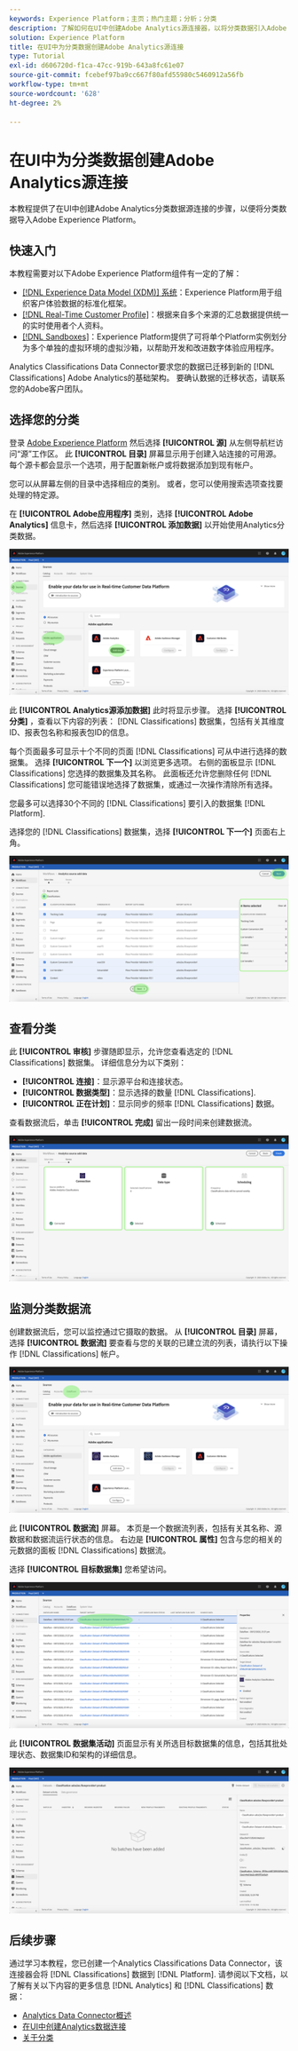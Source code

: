 ```yaml
---
keywords: Experience Platform；主页；热门主题；分析；分类
description: 了解如何在UI中创建Adobe Analytics源连接器，以将分类数据引入Adobe Experience Platform。
solution: Experience Platform
title: 在UI中为分类数据创建Adobe Analytics源连接
type: Tutorial
exl-id: d606720d-f1ca-47cc-919b-643a8fc61e07
source-git-commit: fcebef97ba9cc667f80afd55980c5460912a56fb
workflow-type: tm+mt
source-wordcount: '628'
ht-degree: 2%

---
```


# 在UI中为分类数据创建Adobe Analytics源连接

本教程提供了在UI中创建Adobe Analytics分类数据源连接的步骤，以便将分类数据导入Adobe Experience Platform。

## 快速入门

本教程需要对以下Adobe Experience Platform组件有一定的了解：

* [[!DNL Experience Data Model (XDM)] 系统](../../../../../xdm/home.md)：Experience Platform用于组织客户体验数据的标准化框架。
* [[!DNL Real-Time Customer Profile]](../../../../../profile/home.md)：根据来自多个来源的汇总数据提供统一的实时使用者个人资料。
* [[!DNL Sandboxes]](../../../../../sandboxes/home.md)：Experience Platform提供了可将单个Platform实例划分为多个单独的虚拟环境的虚拟沙箱，以帮助开发和改进数字体验应用程序。

Analytics Classifications Data Connector要求您的数据已迁移到新的 [!DNL Classifications] Adobe Analytics的基础架构。 要确认数据的迁移状态，请联系您的Adobe客户团队。

## 选择您的分类

登录 [Adobe Experience Platform](https://platform.adobe.com) 然后选择 **[!UICONTROL 源]** 从左侧导航栏访问“源”工作区。 此 **[!UICONTROL 目录]** 屏幕显示用于创建入站连接的可用源。 每个源卡都会显示一个选项，用于配置新帐户或将数据添加到现有帐户。

您可以从屏幕左侧的目录中选择相应的类别。 或者，您可以使用搜索选项查找要处理的特定源。

在 **[!UICONTROL Adobe应用程序]** 类别，选择 **[!UICONTROL Adobe Analytics]** 信息卡，然后选择 **[!UICONTROL 添加数据]** 以开始使用Analytics分类数据。

![](../../../../images/tutorials/create/classifications/catalog.png)

此 **[!UICONTROL Analytics源添加数据]** 此时将显示步骤。 选择 **[!UICONTROL 分类]** ，查看以下内容的列表： [!DNL Classifications] 数据集，包括有关其维度ID、报表包名称和报表包ID的信息。

每个页面最多可显示十个不同的页面 [!DNL Classifications] 可从中进行选择的数据集。 选择 **[!UICONTROL 下一个]** 以浏览更多选项。 右侧的面板显示 [!DNL Classifications] 您选择的数据集及其名称。 此面板还允许您删除任何 [!DNL Classifications] 您可能错误地选择了数据集，或通过一次操作清除所有选择。

您最多可以选择30个不同的 [!DNL Classifications] 要引入的数据集 [!DNL Platform].

选择您的 [!DNL Classifications] 数据集，选择 **[!UICONTROL 下一个]** 页面右上角。

![](../../../../images/tutorials/create/classifications/add-data.png)

## 查看分类

此 **[!UICONTROL 审核]** 步骤随即显示，允许您查看选定的 [!DNL Classifications] 数据集。 详细信息分为以下类别：

* **[!UICONTROL 连接]**：显示源平台和连接状态。
* **[!UICONTROL 数据类型]**：显示选择的数量 [!DNL Classifications].
* **[!UICONTROL 正在计划]**：显示同步的频率 [!DNL Classifications] 数据。

查看数据流后，单击 **[!UICONTROL 完成]** 留出一段时间来创建数据流。

![](../../../../images/tutorials/create/classifications/review.png)

## 监测分类数据流

创建数据流后，您可以监控通过它摄取的数据。 从 **[!UICONTROL 目录]** 屏幕，选择 **[!UICONTROL 数据流]** 要查看与您的关联的已建立流的列表，请执行以下操作 [!DNL Classifications] 帐户。

![](../../../../images/tutorials/create/classifications/dataflows.png)

此 **[!UICONTROL 数据流]** 屏幕。 本页是一个数据流列表，包括有关其名称、源数据和数据流运行状态的信息。 右边是 **[!UICONTROL 属性]** 包含与您的相关的元数据的面板 [!DNL Classifications] 数据流。

选择 **[!UICONTROL 目标数据集]** 您希望访问。

![](../../../../images/tutorials/create/classifications/list-of-dataflows.png)

此 **[!UICONTROL 数据集活动]** 页面显示有关所选目标数据集的信息，包括其批处理状态、数据集ID和架构的详细信息。

![](../../../../images/tutorials/create/classifications/dataset.png)

## 后续步骤

通过学习本教程，您已创建一个Analytics Classifications Data Connector，该连接器会将 [!DNL Classifications] 数据到 [!DNL Platform]. 请参阅以下文档，以了解有关以下内容的更多信息 [!DNL Analytics] 和 [!DNL Classifications] 数据：

* [Analytics Data Connector概述](../../../../connectors/adobe-applications/analytics.md)
* [在UI中创建Analytics数据连接](./analytics.md)
* [关于分类](https://experienceleague.adobe.com/docs/analytics/components/classifications/c-classifications.html)
